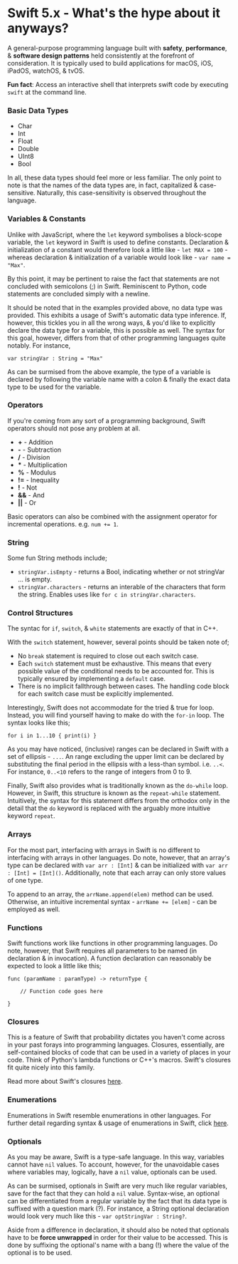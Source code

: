 # Swift 5.x - What's the hype about it anyways?
A general-purpose programming language built with **safety**, **performance**, & **software design patterns** held consistently at the forefront of consideration. It is typically used to build applications for macOS, iOS, iPadOS, watchOS, & tvOS.

**Fun fact**: Access an interactive shell that interprets swift code by executing `swift` at the command line.

### Basic Data Types
- Char
- Int
- Float
- Double
- UInt8
- Bool

In all, these data types should feel more or less familiar. The only point to note is that the names of the data types are, in fact, capitalized & case-sensitive. Naturally, this case-sensitivity is observed throughout the language.

### Variables & Constants
Unlike with JavaScript, where the `let` keyword symbolises a block-scope variable, the `let` keyword in Swift is used to define constants. Declaration & initialization of a constant would therefore look a little like - `let MAX = 100` - whereas declaration & initialization of a variable would look like - `var name = "Max"`.

By this point, it may be pertinent to raise the fact that statements are not concluded with semicolons (;) in Swift. Reminiscent to Python, code statements are concluded simply with a newline.

It should be noted that in the examples provided above, no data type was provided. This exhibits a usage of Swift's automatic data type inference. If, however, this tickles you in all the wrong ways, & you'd like to explicitly declare the data type for a variable, this is possible as well. The syntax for this goal, however, differs from that of other programming languages quite notably. For instance,

```
var stringVar : String = "Max" 
```

As can be surmised from the above example, the type of a variable is declared by following the variable name with a colon & finally the exact data type to be used for the variable.

### Operators
If you're coming from any sort of a programming background, Swift operators should not pose any problem at all.

- **+** - Addition
- **-** - Subtraction
- **/** - Division
- **&ast;** - Multiplication
- **%** - Modulus
- **!=** - Inequality
- **!** - Not
- **&&** - And
- **||** - Or

Basic operators can also be combined with the assignment operator for incremental operations. e.g. `num += 1`.

### String
Some fun String methods include;
- `stringVar.isEmpty` - returns a Bool, indicating whether or not stringVar ... is empty.
- `stringVar.characters` - returns an interable of the characters that form the string. Enables uses like `for c in stringVar.characters`.

### Control Structures
The syntac for `if`, `switch`, & `white` statements are exactly of that in C++.

With the `switch` statement, however, several points should be taken note of;
- No `break` statement is required to close out each switch case.
- Each `switch` statement must be exhaustive. This means that every possible value of the conditional needs to be accounted for. This is typically ensured by implementing a `default` case.
- There is no implicit fallthrough between cases. The handling code block for each switch case must be explicitly implemented.

Interestingly, Swift does not accommodate for the tried & true for loop. Instead, you will find yourself having to make do with the `for-in` loop. The syntax looks like this;

```
for i in 1...10 { print(i) }
```

As you may have noticed, (inclusive) ranges can be declared in Swift with a set of ellipsis - `...`. An range excluding the upper limit can be declared by substituting the final period in the ellipsis with a less-than symbol. i.e. `..<`. For instance, `0..<10` refers to the range of integers from 0 to 9.

Finally, Swift also provides what is traditionally known as the `do-while` loop. However, in Swift, this structure is known as the `repeat-while` statement. Intuitively, the syntax for this statement differs from the orthodox only in the detail that the `do` keyword is replaced with the arguably more intuitive keyword `repeat`.

### Arrays
For the most part, interfacing with arrays in Swift is no different to interfacing with arrays in other languages. Do note, however, that an array's type can be declared with `var arr : [Int]` & can be initialized with `var arr : [Int] = [Int]()`. Additionally, note that each array can only store values of one type.

To append to an array, the `arrName.append(elem)` method can be used. Otherwise, an intuitive incremental syntax - `arrName += [elem]` - can be employed as well.

### Functions
Swift functions work like functions in other programming languages. Do note, however, that Swift requires all parameters to be named (in declaration & in invocation). A function declaration can reasonably be expected to look a little like this;

```
func (paramName : paramType) -> returnType {
    
    // Function code goes here

}
```

### Closures
This is a feature of Swift that probability dictates you haven't come across in your past forays into programming languages. Closures, essentially, are self-contained blocks of code that can be used in a variety of places in your code. Think of Python's lambda functions or C++'s macros. Swift's closures fit quite nicely into this family.

Read more about Swift's closures [here](https://docs.swift.org/swift-book/LanguageGuide/Closures.html).

### Enumerations
Enumerations in Swift resemble enumerations in other languages. For further detail regarding syntax & usage of enumerations in Swift, click [here](https://docs.swift.org/swift-book/LanguageGuide/Enumerations.html).

### Optionals
As you may be aware, Swift is a type-safe language. In this way, variables cannot have `nil` values. To account, however, for the unavoidable cases where variables may, logically, have a `nil` value, optionals can be used.

As can be surmised, optionals in Swift are very much like regular variables, save for the fact that they can hold a `nil` value. Syntax-wise, an optional can be differentiated from a regular variable by the fact that its data type is suffixed with a question mark (?). For instance, a String optional declaration would look very much like this - `var optStringVar : String?`.

Aside from a difference in declaration, it should also be noted that optionals have to be **force unwrapped** in order for their value to be accessed. This is done by suffixing the optional's name with a bang (!) where the value of the optional is to be used.
